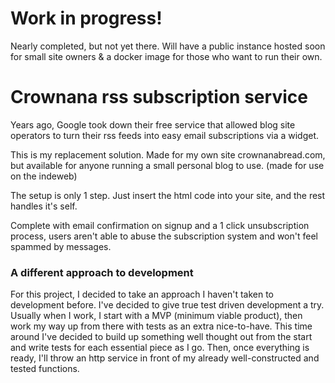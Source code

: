 # Work in progress!

Nearly completed, but not yet there. Will have a public instance hosted soon for small site owners & a docker image for those who want to run their own.

# Crownana rss subscription service

Years ago, Google took down their free service that allowed blog site operators to turn their rss feeds into easy email subscriptions via a widget.

This is my replacement solution. Made for my own site crownanabread.com, but available for anyone running a small personal blog to use. (made for use on the indeweb)

The setup is only 1 step. Just insert the html code into your site, and the rest handles it's self.

Complete with email confirmation on signup and a 1 click unsubscription process, users aren't able to abuse the subscription system and won't feel spammed by messages.

### A different approach to development

For this project, I decided to take an approach I haven't taken to development before. I've decided to give true test driven development a try. Usually when I work, I start with a MVP (minimum viable product), then work my way up from there with tests as an extra nice-to-have. This time around I've decided to build up something well thought out from the start and write tests for each essential piece as I go. Then, once everything is ready, I'll throw an http service in front of my already well-constructed and tested functions.